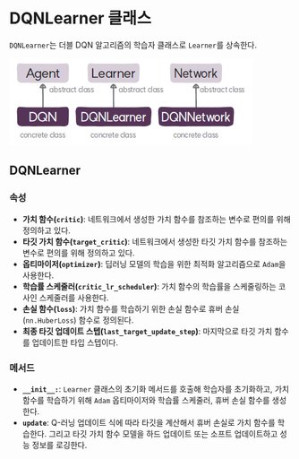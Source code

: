 # DQNLearner 클래스
`DQNLearner`는 더블 DQN 알고리즘의 학습자 클래스로 `Learner`를 상속한다.

![DQN 알고리즘의 에이전트, 학습자, 네트워크 클래스](img/class_diagram.png)

## DQNLearner
### 속성
* **가치 함수(`critic`)**: 네트워크에서 생성한 가치 함수를 참조하는 변수로 편의를 위해 정의하고 있다.
* **타깃 가치 함수(`target_critic`)**: 네트워크에서 생성한 타깃 가치 함수를 참조하는 변수로 편의를 위해 정의하고 있다.
* **옵티마이저(`optimizer`)**: 딥러닝 모델의 학습을 위한 최적화 알고리즘으로 `Adam`을 사용한다.
* **학습률 스케줄러(`critic_lr_scheduler`)**: 가치 함수의 학습률을 스케줄링하는 코사인 스케줄러를 사용한다.
* **손실 함수(`loss`)**: 가치 함수를 학습하기 위한 손실 함수로 휴버 손실(`nn.HuberLoss`) 함수로 정의된다.
* **최종 타깃 업데이트 스텝(`last_target_update_step`)**: 마지막으로 타깃 가치 함수를 업데이트한 타입 스텝이다.

### 메서드
* **`__init__:`**: `Learner` 클래스의 초기화 메서드를 호출해 학습자를 초기화하고, 가치 함수를 학습하기 위해 `Adam` 옵티마이저와 학습률 스케줄러, 휴버 손실 함수를 생성한다.
* **`update`**: Q-러닝 업데이트 식에 따라 타깃을 계산해서 휴버 손실로 가치 함수를 학습한다. 그리고 타깃 가치 함수 모델을 하드 업데이트 또는 소프트 업데이트하고 성능 정보를 로깅한다.